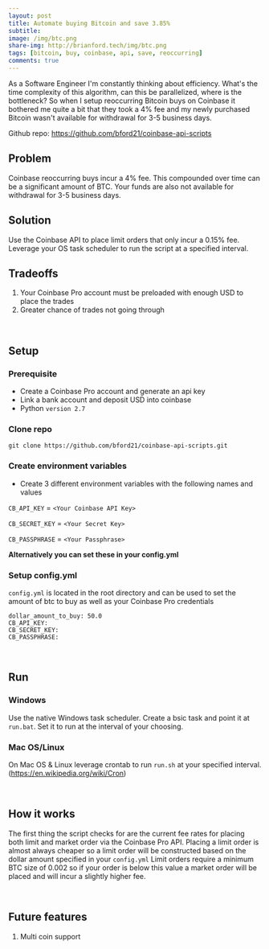 ```yaml
---
layout: post
title: Automate buying Bitcoin and save 3.85%
subtitle: 
image: /img/btc.png
share-img: http://brianford.tech/img/btc.png
tags: [bitcoin, buy, coinbase, api, save, reoccurring]
comments: true
---
```


As a Software Engineer I'm constantly thinking about efficiency. What's the time complexity of this algorithm, can this be parallelized, where is the bottleneck?
So when I setup reoccurring Bitcoin buys on Coinbase it bothered me quite a bit that they took a 4% fee and my newly purchased Bitcoin wasn't available for withdrawal for 3-5 business days.

Github repo: <https://github.com/bford21/coinbase-api-scripts>

## Problem
Coinbase reoccurring buys incur a 4% fee. This compounded over time can be a significant amount of BTC. Your funds are also not available for withdrawal for 3-5 business days.

## Solution
Use the Coinbase API to place limit orders that only incur a 0.15% fee. Leverage your OS task scheduler to run the script at a specified interval.

## Tradeoffs
1. Your Coinbase Pro account must be preloaded with enough USD to place the trades
2. Greater chance of trades not going through

<br />

## Setup

### Prerequisite
- Create a Coinbase Pro account and generate an api key
- Link a bank account and deposit USD into coinbase
- Python `version 2.7`

### Clone repo

`git clone https://github.com/bford21/coinbase-api-scripts.git`

### Create environment variables

- Create 3 different environment variables with the following names and values

`CB_API_KEY` = `<Your Coinbase API Key>`

`CB_SECRET_KEY` = `<Your Secret Key>`

`CB_PASSPHRASE` = `<Your Passphrase>`

**Alternatively you can set these in your config.yml**

### Setup config.yml

`config.yml` is located in the root directory and can be used to set the amount of btc to buy as well as your Coinbase Pro credentials

```
dollar_amount_to_buy: 50.0
CB_API_KEY:
CB_SECRET_KEY:
CB_PASSPHRASE:
```

<br />

## Run

### Windows

Use the native Windows task scheduler. Create a bsic task and point it at `run.bat`. Set it to run at the interval of your choosing. 

### Mac OS/Linux

On Mac OS & Linux leverage crontab to run `run.sh` at your specified interval. (<https://en.wikipedia.org/wiki/Cron>)

<br />

## How it works

The first thing the script checks for are the current fee rates for placing both limit and market order via the Coinbase Pro API. 
Placing a limit order is almost always cheaper so a limit order will be constructed based on the dollar amount specified in your `config.yml`
Limit orders require a minimum BTC size of 0.002 so if your order is below this value a market order will be placed and will incur a slightly higher fee.

<br />

## Future features

1. Multi coin support
<br />
